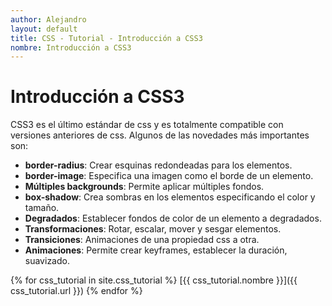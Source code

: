 ```yaml
---
author: Alejandro
layout: default
title: CSS - Tutorial - Introducción a CSS3
nombre: Introducción a CSS3
---
```


# Introducción a CSS3

CSS3 es el último estándar de css y es totalmente compatible con versiones anteriores de css.
Algunos de las novedades más importantes son:

- **border-radius**: Crear esquinas redondeadas para los elementos.
- **border-image**: Especifica una imagen como el borde de un elemento.
- **Múltiples backgrounds**: Permite aplicar múltiples fondos.
- **box-shadow**: Crea sombras en los elementos especificando el color y tamaño.
- **Degradados**: Establecer fondos de color de un elemento a degradados.
- **Transformaciones**: Rotar, escalar, mover y sesgar elementos.
- **Transiciones**: Animaciones de una propiedad css a otra.
- **Animaciones**: Permite crear keyframes, establecer la duración, suavizado.

{% for css_tutorial in site.css_tutorial %}
[{{ css_tutorial.nombre }}]({{ css_tutorial.url }})
{% endfor %}